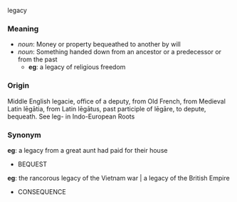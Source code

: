 legacy
### Meaning
+ _noun_: Money or property bequeathed to another by will
+ _noun_: Something handed down from an ancestor or a predecessor or from the past
    + __eg__: a legacy of religious freedom

### Origin

Middle English legacie, office of a deputy, from Old French, from Medieval Latin lēgātia, from Latin lēgātus, past participle of lēgāre, to depute, bequeath. See leg- in Indo-European Roots

### Synonym

__eg__: a legacy from a great aunt had paid for their house

+ BEQUEST

__eg__: the rancorous legacy of the Vietnam war | a legacy of the British Empire

+ CONSEQUENCE


